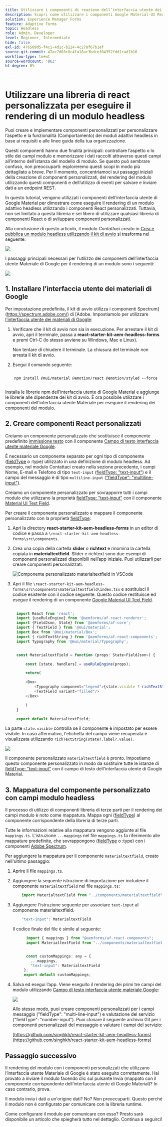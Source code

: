 ```yaml
---
title: Utilizzare i componenti di reazione dell’interfaccia utente dei materiali di Google per eseguire il rendering di un modulo headless
description: Scopri come utilizzare i componenti Google Material-UI React per eseguire il rendering di un modulo headless. Questa guida completa illustra i passaggi necessari per creare componenti Forms adattivi headless personalizzati che consentono di mappare e utilizzare i componenti React dell’interfaccia utente dei materiali di Google per assegnare uno stile a un modulo adattivo headless.
solution: Experience Manager Forms
feature: Adaptive Forms
topic: Headless
role: Admin, Developer
level: Beginner, Intermediate
hide: false
exl-id: 476509d5-f4c1-4d1c-b124-4c278f67b1ef
source-git-commit: 47ac7d03c8c4fa18ac3bdcef04352fdd1cad1b16
workflow-type: tm+mt
source-wordcount: '863'
ht-degree: 0%

---
```



# Utilizzare una libreria di react personalizzata per eseguire il rendering di un modulo headless

Puoi creare e implementare componenti personalizzati per personalizzare l’aspetto e la funzionalità (Comportamento) dei moduli adattivi headless in base ai requisiti e alle linee guida della tua organizzazione.

Questi componenti hanno due finalità principali: controllare l’aspetto o lo stile dei campi modulo e memorizzare i dati raccolti attraverso questi campi all’interno dell’istanza del modello di modulo. Se questo può sembrare confuso, non preoccuparti: esploreremo questi scopi in modo più dettagliato a breve. Per il momento, concentriamoci sui passaggi iniziali della creazione di componenti personalizzati, del rendering del modulo utilizzando questi componenti e dell’utilizzo di eventi per salvare e inviare dati a un endpoint REST.

In questo tutorial, vengono utilizzati i componenti dell’interfaccia utente di Google Material per dimostrare come eseguire il rendering di un modulo adattivo headless utilizzando i componenti React personalizzati. Tuttavia, non sei limitato a questa libreria e sei libero di utilizzare qualsiasi libreria di componenti React o di sviluppare componenti personalizzati.

Alla conclusione di questo articolo, il modulo _Contattaci_ creato in [Crea e pubblica un modulo headless utilizzando il kit di avvio](create-and-publish-a-headless-form.md) si trasforma nel seguente:

![](assets/headless-adaptive-form-with-google-material-ui-components.png)


I passaggi principali necessari per l’utilizzo dei componenti dell’interfaccia utente Materiale di Google per il rendering di un modulo sono i seguenti:

![](assets/headless-forms-graphics-source-main.svg)

## 1. Installare l’interfaccia utente dei materiali di Google

Per impostazione predefinita, il kit di avvio utilizza i componenti Spectrum](https://spectrum.adobe.com/) di [Adobe. Impostiamolo per utilizzare [l&#39;interfaccia utente dei materiali di Google](https://mui.com/):

1. Verificare che il kit di avvio non sia in esecuzione. Per arrestare il kit di avvio, apri il terminale, passa a **react-starter-kit-aem-headless-forms** e premi Ctrl-C (lo stesso avviene su Windows, Mac e Linux).

   Non tentare di chiudere il terminale. La chiusura del terminale non arresta il kit di avvio.

1. Esegui il comando seguente:

```shell
    
    npm install @mui/material @emotion/react @emotion/styled --force
    
```

Installa le librerie npm dell’interfaccia utente di Google Material e aggiunge le librerie alle dipendenze dei kit di avvio. È ora possibile utilizzare i componenti dell’interfaccia utente Materiale per eseguire il rendering dei componenti del modulo.


## 2. Creare componenti React personalizzati

Creiamo un componente personalizzato che sostituisce il componente predefinito [immissione testo](https://spectrum.adobe.com/page/text-field/) con il componente [Campo di testo interfaccia utente materiale Google](https://mui.com/material-ui/react-text-field/).

È necessario un componente separato per ogni tipo di componente ([fieldType](https://opensource.adobe.com/aem-forms-af-runtime/storybook/?path=/story/reference-json-properties-fieldtype--text-input) o :type) utilizzato in una definizione di modulo headless. Ad esempio, nel modulo Contattaci creato nella sezione precedente, i campi Nome, E-mail e Telefono di tipo `text-input` ([fieldType: &quot;text-input&quot;](https://opensource.adobe.com/aem-forms-af-runtime/storybook/?path=/docs/adaptive-form-components-text-input-field--def)) e il campo del messaggio è di tipo `multiline-input` ([&quot;fieldType&quot;: &quot;multiline-input&quot;](https://opensource.adobe.com/aem-forms-af-runtime/storybook/?path=/docs/reference-json-properties-fieldtype--multiline-input)).


Creiamo un componente personalizzato per sovrapporre tutti i campi modulo che utilizzano la proprietà [fieldType: &quot;text-input&quot;](https://opensource.adobe.com/aem-forms-af-runtime/storybook/?path=/docs/adaptive-form-components-text-input-field--def) con il componente [Material UI Text Field](https://mui.com/material-ui/react-text-field/).


Per creare il componente personalizzato e mappare il componente personalizzato con la proprietà [fieldType](https://opensource.adobe.com/aem-forms-af-runtime/storybook/?path=/docs/adaptive-form-components-text-input-field--def):

1. Apri la directory **react-starter-kit-aem-headless-forms** in un editor di codice e passa a `\react-starter-kit-aem-headless-forms\src\components`.


1. Crea una copia della cartella **slider** o **richtext** e rinomina la cartella copiata in **materialtextfield**. Slider e richtext sono due esempi di componenti personalizzati disponibili nell’app iniziale. Puoi utilizzarli per creare componenti personalizzati.

   ![Componente personalizzato materialtextfield in VSCode](/help/assets/richtext-custom-component-in-vscode.png)

1. Apri il file `\react-starter-kit-aem-headless-forms\src\components\materialtextfield\index.tsx` e sostituisci il codice esistente con il codice seguente. Questo codice restituisce ed esegue il rendering di un componente [Google Material UI Text Field](https://mui.com/material-ui/react-text-field/).

```JavaScript
 
     import React from 'react';
     import {useRuleEngine} from '@aemforms/af-react-renderer';
     import {FieldJson, State} from '@aemforms/af-core';
     import { TextField } from '@mui/material';
     import Box from '@mui/material/Box';
     import { richTextString } from '@aemforms/af-react-components';
     import Typography from '@mui/material/Typography';


     const MaterialtextField = function (props: State<FieldJson>) {

         const [state, handlers] = useRuleEngine(props);

         return(

         <Box>
             <Typography component="legend">{state.visible ? richTextString(state?.label?.value): ""} </Typography>
             <TextField variant="filled"/>
         </Box>

         )
     }

     export default MaterialtextField;
```


La parte `state.visible` controlla se il componente è impostato per essere visibile. In caso affermativo, l&#39;etichetta del campo viene recuperata e visualizzata utilizzando `richTextString(state?.label?.value)`.

![](/help/assets/material-text-field.png)


Il componente personalizzato `materialtextfield` è pronto. Impostiamo questo componente personalizzato in modo da sostituire tutte le istanze di [fieldType: &quot;text-input&quot;](https://opensource.adobe.com/aem-forms-af-runtime/storybook/?path=/docs/adaptive-form-components-text-input-field--def) con il campo di testo dell&#39;interfaccia utente di Google Material.

## 3. Mappatura del componente personalizzato con campi modulo headless

Il processo di utilizzo di componenti libreria di terze parti per il rendering dei campi modulo è noto come mappatura. Mappa ogni ([fieldType](https://opensource.adobe.com/aem-forms-af-runtime/storybook/?path=/story/reference-json-properties-fieldtype--text-input)) al componente corrispondente della libreria di terze parti.

Tutte le informazioni relative alla mappatura vengono aggiunte al file `mappings.ts`. L&#39;istruzione `...mappings` nel file `mappings.ts` fa riferimento alle mappature predefinite, che sovrappongono ([fieldType](https://opensource.adobe.com/aem-forms-af-runtime/storybook/?path=/story/reference-json-properties-fieldtype--text-input) o :type) con i componenti [Adobe Spectrum](https://spectrum.adobe.com/page/text-field/).

Per aggiungere la mappatura per il componente `materialtextfield`, creato nell&#39;ultimo passaggio:

1. Aprire il file `mappings.ts`.

1. Aggiungere la seguente istruzione di importazione per includere il componente `materialtextfield` nel file `mappings.ts`:


   ```JavaScript
       import MaterialtextField from "../components/materialtextfield";
   ```

1. Aggiungere l&#39;istruzione seguente per associare `text-input` al componente materialtextfield.


   ```JavaScript
       "text-input": MaterialtextField
   ```

   Il codice finale del file è simile al seguente:

   ```JavaScript
         import { mappings } from "@aemforms/af-react-components";
         import MaterialtextField from "../components/materialtextfield";
   
   
         const customMappings: any = {
           ...mappings,
           "text-input": MaterialtextField
        };
        export default customMappings;
   ```

1. Salva ed esegui l’app. Viene eseguito il rendering dei primi tre campi del modulo utilizzando [Campo di testo interfaccia utente materiale Google](https://mui.com/material-ui/react-text-field/):

   ![](assets/material-text-field-form-rendetion.png)


   Allo stesso modo, puoi creare componenti personalizzati per i campi messaggio (&quot;fieldType&quot;: &quot;multi-line-input&quot;) e valutazione del servizio (&quot;fieldType&quot;: &quot;number-input&quot;). Puoi clonare il seguente archivio Git per i componenti personalizzati del messaggio e valutare i campi del servizio:

   [https://github.com/singhkh/react-starter-kit-aem-headless-forms](https://github.com/singhkh/react-starter-kit-aem-headless-forms)

## Passaggio successivo

Il rendering del modulo con i componenti personalizzati che utilizzano l’interfaccia utente Materiale di Google è stato eseguito correttamente. Hai provato a inviare il modulo facendo clic sul pulsante Invia (mappato con il componente corrispondente dell’interfaccia utente di Google Material)? In caso contrario, prova.

Il modulo invia i dati a un&#39;origine dati? No? Non preoccuparti. Questo perché il modulo non è configurato per comunicare con la libreria runtime.

Come configurare il modulo per comunicare con esso? Presto sarà disponibile un articolo che spiegherà tutto nel dettaglio. Continua a seguirci!
